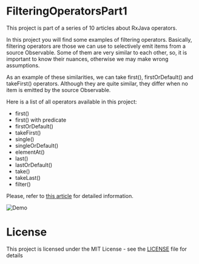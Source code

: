 # FilteringOperatorsPart1
This project is part of a series of 10 articles about RxJava operators.

In this project you will find some examples of filtering operators. Basically, filtering operators are those we can use to selectively emit items from a source Observable. Some of them are very similar to each other, so, it is important to know their nuances, otherwise we may make wrong assumptions.

As an example of these similarities, we can take first(), firstOrDefault() and takeFirst() operators. Although they are quite similar, they differ when no item is emitted by the source Observable.

Here is a list of all operators available in this project:

  - first()
  - first() with predicate
  - firstOrDefault()
  - takeFirst()
  - single()
  - singleOrDefault()
  - elementAt()
  - last()
  - lastOrDefault()
  - take()
  - takeLast()
  - filter()


Please, refer to [this article](http://androidahead.com/2017/09/11/rxjava-operators-part-1-filtering-operators/) for detailed information.

![Demo](https://user-images.githubusercontent.com/4574670/30271016-17ba37a2-96c5-11e7-8ed9-39d9c2fb01ea.gif)

# License

This project is licensed under the MIT License - see the [LICENSE](LICENSE) file for details




